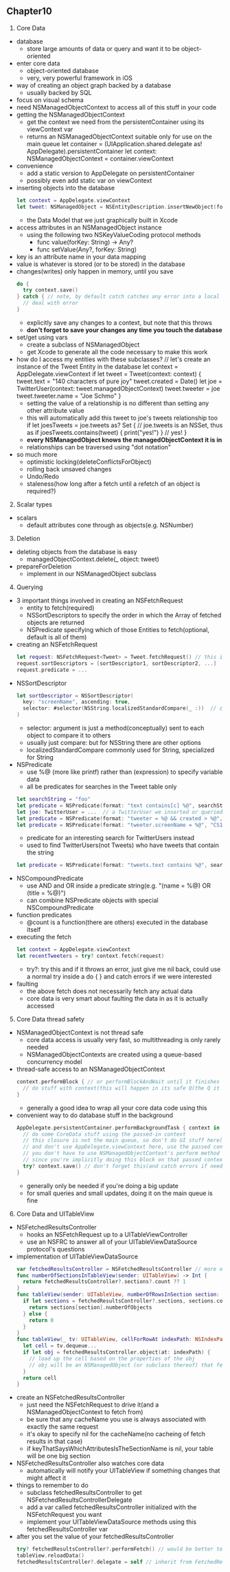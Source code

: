 ## Chapter10

1. Core Data
  - database
    + store large amounts of data or query and want it to be object-oriented
  - enter core data
    + object-oriented database
    + very, very powerful framework in iOS
  - way of creating an object graph backed by a database
    + usually backed by SQL
  - focus on visual schema
  - need NSManagedObjectContext to access all of this stuff in your code
  - getting the NSManagedObjectContext
    + get the context we need from the persistentContainer using its viewContext var
    + returns an NSManagedObjectContext suitable only for use on the main queue
    let container = (UIApplication.shared.delegate as! AppDelegate).persistentContainer
    let context: NSManagedObjectContext = container.viewContext
  - convenience
    + add a static version to AppDelegate on persistentContainer
    + possibly even add static var on viewContext
  - inserting objects into the database
    ```swift
    let context = AppDelegate.viewContext
    let tweet: NSManagedObject = NSEntityDescription.insertNewObject(forEntityName: "Tweet", into: context)
    ```
    + the Data Model that we just graphically built in Xcode
  - access attributes in an NSManagedObject instance
    + using the following two NSKeyValueCoding protocol methods
      * func value(forKey: String) -> Any?
      * func setValue(Any?, forKey: String)
  - key is an attribute name in your data mapping
  - value is whatever is stored (or to be stored) in the database
  - changes(writes) only happen in memory, until you save
    ```swift
    do {
      try context.save()
    } catch { // note, by default catch catches any error into a local variable called error
      // deal with error
    }
    ```
    + explicitly save any changes to a context, but note that this throws
    + **don't forget to save your changes any time you touch the database**
  - set/get using vars
    + create a subclass of NSManagedObject
    + get Xcode to generate all the code necessary to make this work
  - how do I access my entities with these subclasses?
    // let's create an instance of the Tweet Entity in the database
    let context = AppDelegate.viewContext
    if let tweet = Tweet(context: context) {
      tweet.text = "140 characters of pure joy"
      tweet.created = Date()
      let joe = TwitterUser(context: tweet.managedObjectContext)
      tweet.tweeter = joe
      tweet.tweeter.name = "Joe Schmo"
    }
    + setting the value of a relationship is no different than setting any other attribute value
    + this will automatically add this tweet to joe's tweets relationship too
    if let joesTweets = joe.tweets as? Set<Tweet> { // joe.tweets is an NSSet, thus as
      if joesTweets.contains(tweet) { print("yes!") } // yes!
    }
    + **every NSManagedObject knows the managedObjectContext it is in**
    + relationships can be traversed using "dot notation"
  - so much more
    + optimistic locking(deleteConflictsForObject)
    + rolling back unsaved changes
    + Undo/Redo
    + staleness(how long after a fetch until a refetch of an object is required?)
2. Scalar types
  - scalars
    + default attributes cone through as objects(e.g. NSNumber)
3. Deletion
  - deleting objects from the database is easy
    + managedObjectContext.delete(_ object: tweet)
  - prepareForDeletion
    + implement in our NSManagedObject subclass
4. Querying
  - 3 important things involved in creating an NSFetchRequest
    + entity to fetch(required)
    + NSSortDescriptors to specify the order in which the Array of fetched objects are returned
    + NSPredicate specifying which of those Entities to fetch(optional, default is all of them)
  - creating an NSFetchRequest
    ```swift
    let request: NSFetchRequest<Tweet> = Tweet.fetchRequest() // this is a rare circumstance where Swift cannot infer the type
    request.sortDescriptors = [sortDescriptor1, sortDescriptor2, ...]
    request.predicate = ...
    ```
  - NSSortDescriptor
    ```swift
    let sortDescriptor = NSSortDescriptor(
      key: "screenName", ascending: true,
      selector: #selector(NSString.localizedStandardCompare(_ :))  // can skip this
    )
    ```
    + selector: argument is just a method(conceptually) sent to each object to compare it to others
    + usually just compare: but for NSString there are other options
    + localizedStandardCompare commonly used for String, specialized for String
  - NSPredicate
    + use %@ (more like printf) rather than \(expression) to specify variable data
    + all be predicates for searches in the Tweet table only
    ```swift
    let searchString = "foo"
    let predicate = NSPredicate(format: "text contains[c] %@", searchString)
    let joe: TwitterUser = ...  // a TwitterUser we inserted or queried from the database
    let predicate = NSPredicate(format: "tweeter = %@ && created > %@", joe, aDate)
    let predicate = NSPredicate(format: "tweeter.screenName = %@", "CS193p")
    ```
    + predicate for an interesting search for TwitterUsers instead
    + used to find TwitterUsers(not Tweets) who have tweets that contain the string
    ```swift
    let predicate = NSPredicate(format: "tweets.text contains %@", searchString)
    ```
  - NSCompoundPredicate
    + use AND and OR inside a predicate string(e.g. "(name = %@) OR (title = %@)")
    + can combine NSPredicate objects with special NSCompoundPredicate
  - function predicates
    + @count is a function(there are others) executed in the database itself
  - executing the fetch
    ```swift
    let context = AppDelegate.viewContext
    let recentTweeters = try? context.fetch(request)
    ```
    + try?: try this and if it throws an error, just give me nil back, could use a normal try inside a do { } and catch errors if we were interested
  - faulting
    + the above fetch does not necessarily fetch any actual data
    + core data is very smart about faulting the data in as it is actually accessed
5. Core Data thread safety
  - NSManagedObjectContext is not thread safe
    + core data access is usually very fast, so multithreading is only rarely needed
    + NSManagedObjectContexts are created using a queue-based concurrency model
  - thread-safe access to an NSManagedObjectContext
    ```swift
    context.performBlock { // or performBlockAndWait until it finishes
      // do stuff with context(this will happen in its safe Q(the Q it was created on))
    }
    ```
    + generally a good idea to wrap all your core data code using this
  - convenient way to do database stuff in the background
    ```swift
    AppDelegate.persistentContainer.performBackgroundTask { context in
      // do some CoreData stuff using the passed-in context
      // this closure is not the main queue, so don't do UI stuff here(dispatch back if needed)
      // and don't use AppDelegate.viewContext here, use the passed context
      // you don't have to use NSManagedObjectContext's perform method here either
      // since you're implicitly doing this block on that passed context's thread
      try? context.save() // don't forget this(and catch errors if needed)
    }
    ```
    + generally only be needed if you're doing a big update
    + for small queries and small updates, doing it on the main queue is fine
6. Core Data and UITableView
  - NSFetchedResultsController
    + hooks an NSFetchRequest up to a UITableViewController
    + use an NSFRC to answer all of your UITableViewDataSource protocol's questions
  - implementation of UITableViewDataSource
    ```swift
    var fetchedResultsController = NSFetchedResultsController // more on this in a moment
    func numberOfSectionsInTableView(sender: UITableView) -> Int {
      return fetchedResultsController?.sections?.count ?? 1
    }
    func tableView(sender: UITableView, numberOfRowsInSection section: Int) -> Int {
      if let sections = fetchedResultsController?.sections, sections.count > 0 {
        return sections[section].numberOfObjects
      } else {
        return 0
      }
    }
    func tableView(_ tv: UITableView, cellForRowAt indexPath: NSIndexPath) -> UITableViewCell {
      let cell = tv.dequeue...
      if let obj = fetchedResultsController.object(at: indexPath) {
        // load up the cell based on the properties of the obj
        // obj will be an NSManagedObject (or subclass thereof) that fetches into this row
      }
      return cell
    }
    ```
  - create an NSFetchedResultsController
    + just need the NSFetchRequest to drive it(and a NSManagedObjectContext to fetch from)
    + be sure that any cacheName you use is always associated with exactly the same request
    + it's okay to specify nil for the cacheName(no cacheing of fetch results in that case)
    + if keyThatSaysWhichAttributesIsTheSectionName is nil, your table will be one big section
  - NSFetchedResultsController also watches core data
    + automatically will notify your UITableView if something changes that might affect it
  - things to remember to do
    + subclass fetchedResultsController to get NSFetchedResultsControllerDelegate
    + add a var called fetchedResultsController initialized with the NSFetchRequest you want
    + implement your UITableViewDataSource methods using this fetchedResultsController var
  - after you set the value of your fetchedResultsController
    ```swift
    try? fetchedResultsController?.performFetch() // would be better to catch errors!
    tableView.reloadData()
    fetchedResultsController?.delegate = self // inherit from FetchedResultsTableViewController
    ```
